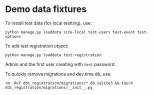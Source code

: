 # Demo data fixtures

To install test data (for local testting), use:

```
python manage.py loaddata site-local test-users test-event test-options
```

To add test registration object:

```
python manage.py loaddata test-registration
```

Admin and the first user creating with `test` password.

To quickly remove migrations and dev.time db, use:

```
rm -Rvf dds_registration/migrations/* db.sqlite3 && touch dds_registration/migrations/__init__.py
```
